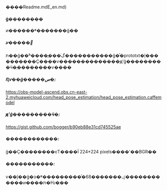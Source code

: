 ����Readme.mdE_en.md)
#### ģ��������

ͷ������ʶ�������ģ��

##### ע�����
ת��ģ��ʱ����ֱ���ڲֿ�����������ģ�ͣ�prototxt�ļ����������Ҫ����ѵ��������������ԭʼģ���������ӵ�ַ��������ѵ����

##### Ԥѵ��ģ�����ص�ַ:
https://obs-model-ascend.obs.cn-east-2.myhuaweicloud.com/head_pose_estimation/head_pose_estimation.caffemodel

##### ԭʼģ���������ӵ�ַ:
https://gist.github.com/bogger/b90eb88e31cd745525ae

##### ������������:

ģ��Ҫ��������ͼƬ����Ϊ 224\*224 pixels����ʽ��BGR��

##### �����������:
ѵ��ǰ��ģ�ͽ�ʶ���������ͣ�68�������ؼ������������ͷ����ת�Ƕ�ֵ��